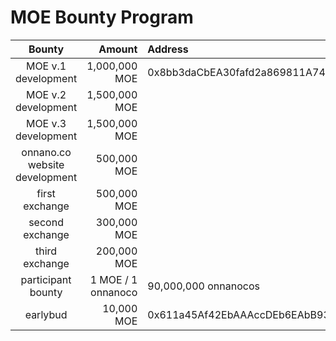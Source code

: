 # MOE Bounty Program

|Bounty|Amount|Address|
|:---:|---:|:---|
|MOE v.1 development|1,000,000 MOE|0x8bb3daCbEA30fafd2a869811A744459dDA5a4084|
|MOE v.2 development|1,500,000 MOE| |
|MOE v.3 development|1,500,000 MOE| |
|onnano.co website development|500,000 MOE| |
|first exchange|500,000 MOE| |
|second exchange|300,000 MOE| |
|third exchange|200,000 MOE| |
|participant bounty|1 MOE / 1 onnanoco|90,000,000 onnanocos|
|earlybud|10,000 MOE|0x611a45Af42EbAAAccDEb6EAbB93e1F0590d6C19e|